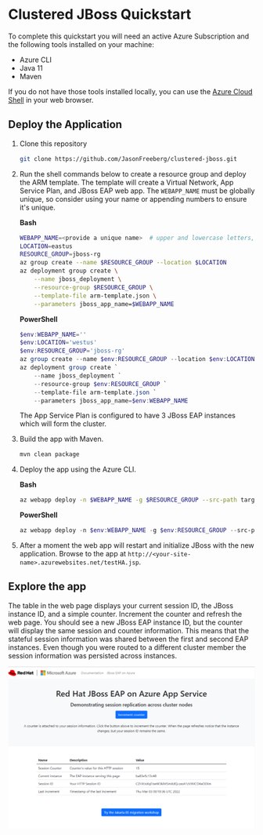 # Clustered JBoss Quickstart

To complete this quickstart you will need an active Azure Subscription and the following tools installed on your machine: 

- Azure CLI
- Java 11
- Maven

If you do not have those tools installed locally, you can use the [Azure Cloud Shell](https://docs.microsoft.com/azure/cloud-shell/quickstart) in your web browser.

## Deploy the Application

1. Clone this repository

    ```bash
    git clone https://github.com/JasonFreeberg/clustered-jboss.git
    ```

2. Run the shell commands below to create a resource group and deploy the ARM template. The template will create a Virtual Network, App Service Plan, and JBoss EAP web app. The `WEBAPP_NAME` must be globally unique, so consider using your name or appending numbers to ensure it's unique.

    **Bash**

    ```bash
    WEBAPP_NAME=<provide a unique name>  # upper and lowercase letters, numbers, and dashes OK
    LOCATION=eastus
    RESOURCE_GROUP=jboss-rg
    az group create --name $RESOURCE_GROUP --location $LOCATION
    az deployment group create \
        --name jboss_deployment \
        --resource-group $RESOURCE_GROUP \
        --template-file arm-template.json \
        --parameters jboss_app_name=$WEBAPP_NAME
    ```

    **PowerShell**

    ```powershell
    $env:WEBAPP_NAME=''
    $env:LOCATION='westus'
    $env:RESOURCE_GROUP='jboss-rg'
    az group create --name $env:RESOURCE_GROUP --location $env:LOCATION
    az deployment group create `
        --name jboss_deployment `
        --resource-group $env:RESOURCE_GROUP `
        --template-file arm-template.json `
        --parameters jboss_app_name=$env:WEBAPP_NAME
    ```

    The App Service Plan is configured to have 3 JBoss EAP instances which will form the cluster.

3. Build the app with Maven.

    ```bash
    mvn clean package
    ```

4. Deploy the app using the Azure CLI.

    **Bash**

    ```bash
    az webapp deploy -n $WEBAPP_NAME -g $RESOURCE_GROUP --src-path target/session-replication.war
    ```

    **PowerShell**

    ```PowerShell
    az webapp deploy -n $env:WEBAPP_NAME -g $env:RESOURCE_GROUP --src-path target/session-replication.war
    ```

5. After a moment the web app will restart and initialize JBoss with the new application. Browse to the app at `http://<your-site-name>.azurewebsites.net/testHA.jsp`.

## Explore the app

The table in the web page displays your current session ID, the JBoss instance ID, and a simple counter. Increment the counter and refresh the web page. You should see a new JBoss EAP instance ID, but the counter will display the same session and counter information. This means that the stateful session information was shared between the first and second EAP instances. Even though you were routed to a different cluster member the session information was persisted across instances.

![](sample-webpage.PNG)
